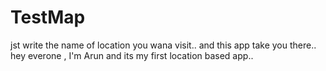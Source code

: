 # TestMap
jst write the name of location you wana visit.. and this app take you there..
hey everone , I'm Arun and its my first location based app.. 
